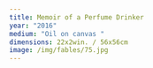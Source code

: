 ```yaml
---
title: Memoir of a Perfume Drinker
year: "2016"
medium: "Oil on canvas "
dimensions: 22x2win. / 56x56cm
image: /img/fables/75.jpg
---
```





